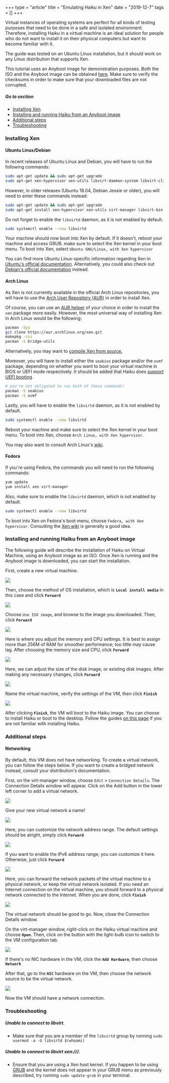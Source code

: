 +++
type = "article"
title = "Emulating Haiku in Xen"
date = "2019-12-7"
tags = []
+++

Virtual instances of operating systems are perfect for all kinds of testing purposes that need to be done in a safe and isolated environment. Therefore, installing Haiku in a virtual machine is an ideal solution for people who do not want to install it on their physical computers but want to become familiar with it.

The guide was tested on an Ubuntu Linux installation, but it should work on any Linux distribution that supports Xen.

This tutorial uses an Anyboot image for demonstration purposes. Both the ISO and the Anyboot image can be obtained [here](/get-haiku). Make sure to verify the checksums in order to make sure that your downloaded files are not corrupted.

##### Go to section

* [Installing Xen](#part_xen)
* [Installing and running Haiku from an Anyboot image](#part_iso)
* [Additional steps](#part_additional)
* [Troubleshooting](#part_trouble)

### Installing Xen <a name="part_xen"></a>

#### Ubuntu Linux/Debian

In recent releases of Ubuntu Linux and Debian, you will have to run the following commands:

```sh
sudo apt-get update && sudo apt-get upgrade
sudo apt-get xen-hypervisor xen-utils libvirt-daemon-system libvirt-clients virt-manager
```

However, in older releases (Ubuntu 18.04, Debian Jessie or older), you will need to enter these commands instead:

```sh
sudo apt-get update && sudo apt-get upgrade
sudo apt-get install xen-hypervisor xen-utils virt-manager libvirt-bin bridge-utils
```

Do not forget to enable the `libvirtd` daemon, as it is not enabled by default.

```sh
sudo systemctl enable --now libvirtd
```

Your machine should now boot into Xen by default. If it doesn't, reboot your machine and access GRUB. make sure to select the Xen kernel in your boot menu. To boot into Xen, select `Ubuntu GNU/Linux, with Xen hypervisor`

You can find more Ubuntu Linux-specific information regarding Xen in [Ubuntu's official documentation](https://help.ubuntu.com/community/Xen). Alternatively, you could also check out [Debian's official documentation](https://wiki.debian.org/Xen) instead.

#### Arch Linux

As Xen is not currently available in the official Arch Linux repositories, you will have to use the [Arch User Repository (AUR)](https://aur.archlinux.org/) in order to install Xen.

Of course, you can use an [AUR helper](https://wiki.archlinux.org/index.php/AUR_helpers) of your choice in order to install the `xen` package more easily. However, the most universal way of installing Xen in Arch Linux would be the following:

```sh
pacman -Syu
git clone https://aur.archlinux.org/xen.git
makepkg -csi
pacman -S bridge-utils
```

Alternatively, you may want to [compile Xen from source.](https://wiki.xenproject.org/wiki/Compiling_Xen_From_Source)

Moreover, you will have to install either the `seabios` package and/or the `ovmf` package, depending on whether you want to boot your virtual machine in BIOS or UEFI mode respectively. It should be added that Haiku does [support UEFI booting](https://www.haiku-os.org/guides/uefi_booting/).

```sh
# you're not obligated to run both of these commands!
pacman -S seabios
pacman -S ovmf
```

Lastly, you will have to enable the `libvirtd` daemon, as it is not enabled by default.

```sh
sudo systemctl enable --now libvirtd
```

Reboot your machine and make sure to select the Xen kernel in your boot menu. To boot into Xen, choose `Arch Linux, with Xen hypervisor`.

You may also want to consult Arch Linux's [wiki](https://wiki.archlinux.org/index.php/Xen).

#### Fedora

If you're using Fedora, the commands you will need to run the following commands:

```sh
yum update
yum install xen virt-manager
```

Also, make sure to enable the `libvirtd` daemon, which is not enabled by default.

```sh
sudo systemctl enable --now libvirtd
```

To boot into Xen on Fedora's boot menu, choose `Fedora, with Xen hypervisor`. Consulting the [Xen wiki](https://wiki.xen.org/wiki/Fedora_Host_Installation) is generally a good idea.

### Installing and running Haiku from an Anyboot image <a name="part_iso"></a>

The following guide will describe the installation of Haiku on Virtual Machine, using an Anyboot image as an ISO.
Once Xen is running and the Anyboot image is downloaded, you can start the installation.

First, create a new virtual machine.

![](/files/guides/virtualizing/xen/virt_manager.png)

Then, choose the method of OS installation, which is **`Local install media`** in this case and click **`Forward`**

![](/files/guides/virtualizing/xen/create_machine.png)

Choose `Use ISO image`, and browse to the image you downloaded. Then, click **`Forward`**

![](/files/guides/virtualizing/xen/select_media.png)

Here is where you adjust the memory and CPU settings. It is best to assign more than 256M of RAM for smoother performance; too little may cause lag. After choosing the memory size and CPU, click **`Forward`**

![](/files/guides/virtualizing/xen/memory_cpu.png)

Here, we can adjust the size of the disk image, or existing disk images. After making any necessary changes, click **`Forward`**

![](/files/guides/virtualizing/xen/hard_disk.png)

Name the virtual machine, verify the settings of the VM, then click **`Finish`**

![](/files/guides/virtualizing/xen/confirm_create.png)

After clicking **`Finish`**, the VM will boot to the Haiku image. You can choose to install Haiku or boot to the desktop. Follow the guides [on this page](/get-haiku/installation-guide) if you are not familiar with installing Haiku.

### Additional steps <a name="part_additional"></a>

#### Networking

By default, this VM does not have networking. To create a virtual network, you can follow the steps below. If you want to create a bridged network instead, consult your distribution's documentation.

First, on the virt-manager window, choose `Edit` > `Connection Details`. The Connection Details window will appear. Click on the Add button in the lower left corner to add a virtual network.

![](/files/guides/virtualizing/xen/virtual_network_1.png)

Give your new virtual network a name!

![](/files/guides/virtualizing/xen/net_name.png)

Here, you can customize the network address range. The default settings should be alright, simply click **`Forward`**

![](/files/guides/virtualizing/xen/ip_range.png)

If you want to enable the IPv6 address range, you can customize it here. Otherwise, just click **`Forward`**

![](/files/guides/virtualizing/xen/ipv6.png)

Here, you can forward the network packets of the virtual machine to a physical network, or keep the virtual network isolated. If you need an Internet connection on the virtual machine, you should forward to a physical network connected to the Internet. When you are done, click **`Finish`**

![](/files/guides/virtualizing/xen/connect_physical.png)

The virtual network should be good to go. Now, close the Connection Details window.

On the virt-manager window, right-click on the Haiku virtual machine and choose **`Open`**. Then, click on the button with the light-bulb icon to switch to the VM configuration tab.

![](/files/guides/virtualizing/xen/vm_settings.png)

If there's no NIC hardware in the VM, click the **`Add Hardware`**, then choose **`Network`**

After that, go to the **`NIC`** hardware on the VM, then choose the network source to be the virtual network.

![](/files/guides/virtualizing/xen/vm_settings_net.png)

Now the VM should have a network connection.

### Troubleshooting <a name="part_trouble"></a>

##### Unable to connect to libvirt.

- Make sure that you are a member of the `libvirtd` group by running ```sudo usermod -a -G libvirtd $(whoami)```

##### Unable to connect to libvirt xen:///.

- Ensure that you are using a Xen host kernel. If you happen to be using [GRUB](https://www.gnu.org/software/grub/) and the kernel does not appear in your GRUB menu as previously described, try running `sudo update-grub` in your terminal.
